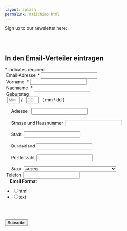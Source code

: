 ```yaml
---
layout: splash
permalink: mailchimp.html
---
```


Sign up to our newsletter here:

<!-- Begin MailChimp Signup Form --><link href="//cdn-images.mailchimp.com/embedcode/classic-10_7.css" rel="stylesheet" type="text/css"><style type="text/css"> #mc_embed_signup{background:#fff; clear:left; font:14px Helvetica,Arial,sans-serif; } /* Add your own MailChimp form style overrides in your site stylesheet or in this style block.    We recommend moving this block and the preceding CSS link to the HEAD of your HTML file. */</style><div id="mc_embed_signup"><form action="//liberalemaenner.us16.list-manage.com/subscribe/post?u=c1f35f48df11f9ee7dd62fd60&amp;id=fc696fa80d" method="post" id="mc-embedded-subscribe-form" name="mc-embedded-subscribe-form" class="validate" target="_blank" novalidate>    <div id="mc_embed_signup_scroll"> <h2>In den Email-Verteiler eintragen</h2><div class="indicates-required"><span class="asterisk">*</span> indicates required</div><div class="mc-field-group"> <label for="mce-EMAIL">Email-Adresse  <span class="asterisk">*</span></label> <input type="email" value="" name="EMAIL" class="required email" id="mce-EMAIL"></div><div class="mc-field-group"> <label for="mce-FNAME">Vorname  <span class="asterisk">*</span></label> <input type="text" value="" name="FNAME" class="required" id="mce-FNAME"></div><div class="mc-field-group"> <label for="mce-LNAME">Nachname  <span class="asterisk">*</span></label> <input type="text" value="" name="LNAME" class="required" id="mce-LNAME"></div><div class="mc-field-group size1of2"> <label for="mce-BIRTHDAY-month">Geburtstag </label> <div class="datefield">  <span class="subfield monthfield"><input class="birthday " type="text" pattern="[0-9]*" value="" placeholder="MM" size="2" maxlength="2" name="BIRTHDAY[month]" id="mce-BIRTHDAY-month"></span> /   <span class="subfield dayfield"><input class="birthday " type="text" pattern="[0-9]*" value="" placeholder="DD" size="2" maxlength="2" name="BIRTHDAY[day]" id="mce-BIRTHDAY-day"></span>   <span class="small-meta nowrap">( mm / dd )</span> </div></div><div class="mc-address-group"> <div class="mc-field-group">     <label for="mce-MMERGE4-addr1">Adresse </label>  <input type="text" value="" maxlength="70" name="MMERGE4[addr1]" id="mce-MMERGE4-addr1" class=""> </div> <div class="mc-field-group">     <label for="mce-MMERGE4-addr2">Strasse und Hausnummer</label>  <input type="text" value="" maxlength="70" name="MMERGE4[addr2]" id="mce-MMERGE4-addr2">   </div> <div class="mc-field-group size1of2">     <label for="mce-MMERGE4-city">Stadt</label>  <input type="text" value="" maxlength="40" name="MMERGE4[city]" id="mce-MMERGE4-city" class=""> </div> <div class="mc-field-group size1of2">     <label for="mce-MMERGE4-state">Bundesland</label> <input type="text" value="" maxlength="20" name="MMERGE4[state]" id="mce-MMERGE4-state" class=""> </div> <div class="mc-field-group size1of2">     <label for="mce-MMERGE4-zip">Postleitzahl</label>  <input type="text" value="" maxlength="10" name="MMERGE4[zip]" id="mce-MMERGE4-zip" class=""> </div> <div class="mc-field-group size1of2">     <label for="mce-MMERGE4-country">Staat</label>  <select name="MMERGE4[country]" id="mce-MMERGE4-country" class=""><option value="9" selected>Austria</option><option value="286">Aaland Islands</option><option value="274">Afghanistan</option><option value="2">Albania</option><option value="3">Algeria</option><option value="178">American Samoa</option><option value="4">Andorra</option><option value="5">Angola</option><option value="176">Anguilla</option><option value="175">Antigua And Barbuda</option><option value="6">Argentina</option><option value="7">Armenia</option><option value="179">Aruba</option><option value="8">Australia</option><option value="164">USA</option><option value="10">Azerbaijan</option><option value="11">Bahamas</option><option value="12">Bahrain</option><option value="13">Bangladesh</option><option value="14">Barbados</option><option value="15">Belarus</option><option value="16">Belgium</option><option value="17">Belize</option><option value="18">Benin</option><option value="19">Bermuda</option><option value="20">Bhutan</option><option value="21">Bolivia</option><option value="325">Bonaire, Saint Eustatius and Saba</option><option value="22">Bosnia and Herzegovina</option><option value="23">Botswana</option><option value="181">Bouvet Island</option><option value="24">Brazil</option><option value="180">Brunei Darussalam</option><option value="25">Bulgaria</option><option value="26">Burkina Faso</option><option value="27">Burundi</option><option value="28">Cambodia</option><option value="29">Cameroon</option><option value="30">Canada</option><option value="31">Cape Verde</option><option value="32">Cayman Islands</option><option value="33">Central African Republic</option><option value="34">Chad</option><option value="35">Chile</option><option value="36">China</option><option value="185">Christmas Island</option><option value="37">Colombia</option><option value="204">Comoros</option><option value="38">Congo</option><option value="183">Cook Islands</option><option value="268">Costa Rica</option><option value="275">Cote D'Ivoire</option><option value="40">Croatia</option><option value="276">Cuba</option><option value="298">Curacao</option><option value="41">Cyprus</option><option value="42">Czech Republic</option><option value="318">Democratic Republic of the Congo</option><option value="43">Denmark</option><option value="44">Djibouti</option><option value="289">Dominica</option><option value="187">Dominican Republic</option><option value="45">Ecuador</option><option value="46">Egypt</option><option value="47">El Salvador</option><option value="48">Equatorial Guinea</option><option value="49">Eritrea</option><option value="50">Estonia</option><option value="51">Ethiopia</option><option value="189">Falkland Islands</option><option value="191">Faroe Islands</option><option value="52">Fiji</option><option value="53">Finland</option><option value="54">France</option><option value="193">French Guiana</option><option value="277">French Polynesia</option><option value="56">Gabon</option><option value="57">Gambia</option><option value="58">Georgia</option><option value="59">Germany</option><option value="60">Ghana</option><option value="194">Gibraltar</option><option value="61">Greece</option><option value="195">Greenland</option><option value="192">Grenada</option><option value="196">Guadeloupe</option><option value="62">Guam</option><option value="198">Guatemala</option><option value="270">Guernsey</option><option value="63">Guinea</option><option value="65">Guyana</option><option value="200">Haiti</option><option value="66">Honduras</option><option value="67">Hong Kong</option><option value="68">Hungary</option><option value="69">Iceland</option><option value="70">India</option><option value="71">Indonesia</option><option value="278">Iran</option><option value="279">Iraq</option><option value="74">Ireland</option><option value="323">Isle of Man</option><option value="75">Israel</option><option value="76">Italy</option><option value="202">Jamaica</option><option value="78">Japan</option><option value="288">Jersey  (Channel Islands)</option><option value="79">Jordan</option><option value="80">Kazakhstan</option><option value="81">Kenya</option><option value="203">Kiribati</option><option value="82">Kuwait</option><option value="83">Kyrgyzstan</option><option value="84">Lao People's Democratic Republic</option><option value="85">Latvia</option><option value="86">Lebanon</option><option value="87">Lesotho</option><option value="88">Liberia</option><option value="281">Libya</option><option value="90">Liechtenstein</option><option value="91">Lithuania</option><option value="92">Luxembourg</option><option value="208">Macau</option><option value="93">Macedonia</option><option value="94">Madagascar</option><option value="95">Malawi</option><option value="96">Malaysia</option><option value="97">Maldives</option><option value="98">Mali</option><option value="99">Malta</option><option value="207">Marshall Islands</option><option value="210">Martinique</option><option value="100">Mauritania</option><option value="212">Mauritius</option><option value="241">Mayotte</option><option value="101">Mexico</option><option value="102">Moldova, Republic of</option><option value="103">Monaco</option><option value="104">Mongolia</option><option value="290">Montenegro</option><option value="294">Montserrat</option><option value="105">Morocco</option><option value="106">Mozambique</option><option value="242">Myanmar</option><option value="107">Namibia</option><option value="108">Nepal</option><option value="109">Netherlands</option><option value="110">Netherlands Antilles</option><option value="213">New Caledonia</option><option value="111">New Zealand</option><option value="112">Nicaragua</option><option value="113">Niger</option><option value="114">Nigeria</option><option value="217">Niue</option><option value="214">Norfolk Island</option><option value="272">North Korea</option><option value="116">Norway</option><option value="117">Oman</option><option value="118">Pakistan</option><option value="222">Palau</option><option value="282">Palestine</option><option value="119">Panama</option><option value="219">Papua New Guinea</option><option value="120">Paraguay</option><option value="121">Peru</option><option value="122">Philippines</option><option value="221">Pitcairn</option><option value="123">Poland</option><option value="124">Portugal</option><option value="126">Qatar</option><option value="315">Republic of Kosovo</option><option value="127">Reunion</option><option value="128">Romania</option><option value="129">Russia</option><option value="130">Rwanda</option><option value="205">Saint Kitts and Nevis</option><option value="206">Saint Lucia</option><option value="324">Saint Martin</option><option value="237">Saint Vincent and the Grenadines</option><option value="132">Samoa (Independent)</option><option value="227">San Marino</option><option value="255">Sao Tome and Principe</option><option value="133">Saudi Arabia</option><option value="134">Senegal</option><option value="266">Serbia</option><option value="135">Seychelles</option><option value="136">Sierra Leone</option><option value="137">Singapore</option><option value="302">Sint Maarten</option><option value="138">Slovakia</option><option value="139">Slovenia</option><option value="223">Solomon Islands</option><option value="140">Somalia</option><option value="141">South Africa</option><option value="257">South Georgia and the South Sandwich Islands</option><option value="142">South Korea</option><option value="311">South Sudan</option><option value="143">Spain</option><option value="144">Sri Lanka</option><option value="293">Sudan</option><option value="146">Suriname</option><option value="225">Svalbard and Jan Mayen Islands</option><option value="147">Swaziland</option><option value="148">Sweden</option><option value="149">Switzerland</option><option value="285">Syria</option><option value="152">Taiwan</option><option value="260">Tajikistan</option><option value="153">Tanzania</option><option value="154">Thailand</option><option value="233">Timor-Leste</option><option value="155">Togo</option><option value="232">Tonga</option><option value="234">Trinidad and Tobago</option><option value="156">Tunisia</option><option value="157">Turkey</option><option value="158">Turkmenistan</option><option value="287">Turks &amp; Caicos Islands</option><option value="159">Uganda</option><option value="161">Ukraine</option><option value="162">United Arab Emirates</option><option value="262">United Kingdom</option><option value="163">Uruguay</option><option value="165">Uzbekistan</option><option value="239">Vanuatu</option><option value="166">Vatican City State (Holy See)</option><option value="167">Venezuela</option><option value="168">Vietnam</option><option value="169">Virgin Islands (British)</option><option value="238">Virgin Islands (U.S.)</option><option value="188">Western Sahara</option><option value="170">Yemen</option><option value="173">Zambia</option><option value="174">Zimbabwe</option></select> </div></div><div class="mc-field-group size1of2"> <label for="mce-MMERGE5">Telefon </label> <input type="text" name="MMERGE5" class="" value="" id="mce-MMERGE5"></div><div class="mc-field-group input-group">    <strong>Email Format </strong>    <ul><li><input type="radio" value="html" name="EMAILTYPE" id="mce-EMAILTYPE-0"><label for="mce-EMAILTYPE-0">html</label></li><li><input type="radio" value="text" name="EMAILTYPE" id="mce-EMAILTYPE-1"><label for="mce-EMAILTYPE-1">text</label></li></ul></div> <div id="mce-responses" class="clear">  <div class="response" id="mce-error-response" style="display:none"></div>  <div class="response" id="mce-success-response" style="display:none"></div> </div>    <!-- real people should not fill this in and expect good things - do not remove this or risk form bot signups-->    <div style="position: absolute; left: -5000px;" aria-hidden="true"><input type="text" name="b_c1f35f48df11f9ee7dd62fd60_fc696fa80d" tabindex="-1" value=""></div>    <div class="clear"><input type="submit" value="Subscribe" name="subscribe" id="mc-embedded-subscribe" class="button"></div>    </div></form></div><script type='text/javascript' src='//s3.amazonaws.com/downloads.mailchimp.com/js/mc-validate.js'></script><script type='text/javascript'>(function($) {window.fnames = new Array(); window.ftypes = new Array();fnames[0]='EMAIL';ftypes[0]='email';fnames[1]='FNAME';ftypes[1]='text';fnames[2]='LNAME';ftypes[2]='text';fnames[3]='BIRTHDAY';ftypes[3]='birthday';fnames[4]='MMERGE4';ftypes[4]='address';fnames[5]='MMERGE5';ftypes[5]='phone'; /* * Translated default messages for the $ validation plugin. * Locale: DE */$.extend($.validator.messages, { required: "Dieses Feld ist ein Pflichtfeld.", maxlength: $.validator.format("Geben Sie bitte maximal {0} Zeichen ein."), minlength: $.validator.format("Geben Sie bitte mindestens {0} Zeichen ein."), rangelength: $.validator.format("Geben Sie bitte mindestens {0} und maximal {1} Zeichen ein."), email: "Geben Sie bitte eine gültige E-Mail Adresse ein.", url: "Geben Sie bitte eine gültige URL ein.", date: "Bitte geben Sie ein gültiges Datum ein.", number: "Geben Sie bitte eine Nummer ein.", digits: "Geben Sie bitte nur Ziffern ein.", equalTo: "Bitte denselben Wert wiederholen.", range: $.validator.format("Geben Sie bitten einen Wert zwischen {0} und {1}."), max: $.validator.format("Geben Sie bitte einen Wert kleiner oder gleich {0} ein."), min: $.validator.format("Geben Sie bitte einen Wert größer oder gleich {0} ein."), creditcard: "Geben Sie bitte ein gültige Kreditkarten-Nummer ein."});}(jQuery));var $mcj = jQuery.noConflict(true);</script><!--End mc_embed_signup-->

